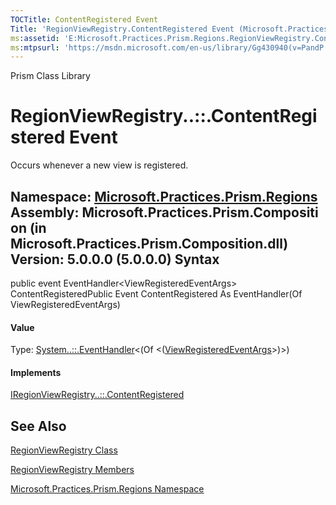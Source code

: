 ```yaml
---
TOCTitle: ContentRegistered Event
Title: 'RegionViewRegistry.ContentRegistered Event (Microsoft.Practices.Prism.Regions)'
ms:assetid: 'E:Microsoft.Practices.Prism.Regions.RegionViewRegistry.ContentRegistered'
ms:mtpsurl: 'https://msdn.microsoft.com/en-us/library/Gg430940(v=PandP.50)'
---
```


Prism Class Library

RegionViewRegistry..::.ContentRegistered Event
==============================================

Occurs whenever a new view is registered.

**Namespace:** [Microsoft.Practices.Prism.Regions](https://msdn.microsoft.com/n:microsoft.practices.prism.regions)
**Assembly:** Microsoft.Practices.Prism.Composition (in Microsoft.Practices.Prism.Composition.dll) Version: 5.0.0.0 (5.0.0.0)
Syntax
------

<span id="syntaxToggle"></span>public event EventHandler&lt;ViewRegisteredEventArgs&gt; ContentRegisteredPublic Event ContentRegistered As EventHandler(Of ViewRegisteredEventArgs)
#### Value

Type: [System..::.EventHandler](http://msdn2.microsoft.com/en-us/library/db0etb8x)&lt;(Of &lt;([ViewRegisteredEventArgs](https://msdn.microsoft.com/t:microsoft.practices.prism.regions.viewregisteredeventargs)&gt;)&gt;)
#### Implements

[IRegionViewRegistry..::.ContentRegistered](https://msdn.microsoft.com/e:microsoft.practices.prism.regions.iregionviewregistry.contentregistered)

See Also
--------

<span id="seeAlsoToggle"></span>
[RegionViewRegistry Class](https://msdn.microsoft.com/t:microsoft.practices.prism.regions.regionviewregistry)

[RegionViewRegistry Members](https://msdn.microsoft.com/allmembers.t:microsoft.practices.prism.regions.regionviewregistry)

[Microsoft.Practices.Prism.Regions Namespace](https://msdn.microsoft.com/n:microsoft.practices.prism.regions)
